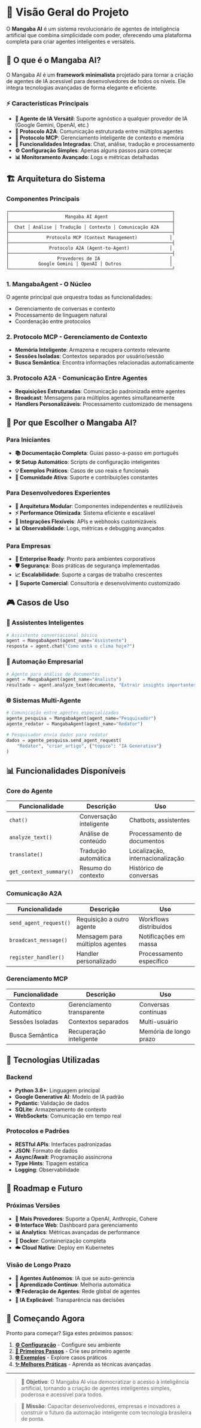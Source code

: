 # 📖 Visão Geral do Projeto

O **Mangaba AI** é um sistema revolucionário de agentes de inteligência artificial que combina simplicidade com poder, oferecendo uma plataforma completa para criar agentes inteligentes e versáteis.

## 🎯 O que é o Mangaba AI?

O Mangaba AI é um **framework minimalista** projetado para tornar a criação de agentes de IA acessível para desenvolvedores de todos os níveis. Ele integra tecnologias avançadas de forma elegante e eficiente.

### ⚡ Características Principais

- **🤖 Agente de IA Versátil**: Suporte agnóstico a qualquer provedor de IA (Google Gemini, OpenAI, etc.)
- **🔗 Protocolo A2A**: Comunicação estruturada entre múltiplos agentes
- **🧠 Protocolo MCP**: Gerenciamento inteligente de contexto e memória
- **📝 Funcionalidades Integradas**: Chat, análise, tradução e processamento
- **⚙️ Configuração Simples**: Apenas alguns passos para começar
- **📊 Monitoramento Avançado**: Logs e métricas detalhadas

## 🏗️ Arquitetura do Sistema

### Componentes Principais

```
┌─────────────────────────────────────────────────────────────┐
│                     Mangaba AI Agent                        │
├─────────────────────────────────────────────────────────────┤
│  Chat │ Análise │ Tradução │ Contexto │ Comunicação A2A     │
├─────────────────────────────────────────────────────────────┤
│              Protocolo MCP (Context Management)            │
├─────────────────────────────────────────────────────────────┤
│               Protocolo A2A (Agent-to-Agent)               │
├─────────────────────────────────────────────────────────────┤
│                  Provedores de IA                          │
│           Google Gemini │ OpenAI │ Outros                  │
└─────────────────────────────────────────────────────────────┘
```

### 1. **MangabaAgent** - O Núcleo
O agente principal que orquestra todas as funcionalidades:
- Gerenciamento de conversas e contexto
- Processamento de linguagem natural
- Coordenação entre protocolos

### 2. **Protocolo MCP** - Gerenciamento de Contexto
- **Memória Inteligente**: Armazena e recupera contexto relevante
- **Sessões Isoladas**: Contextos separados por usuário/sessão
- **Busca Semântica**: Encontra informações relacionadas automaticamente

### 3. **Protocolo A2A** - Comunicação Entre Agentes
- **Requisições Estruturadas**: Comunicação padronizada entre agentes
- **Broadcast**: Mensagens para múltiplos agentes simultaneamente
- **Handlers Personalizáveis**: Processamento customizado de mensagens

## 🚀 Por que Escolher o Mangaba AI?

### Para Iniciantes
- **📚 Documentação Completa**: Guias passo-a-passo em português
- **🛠️ Setup Automático**: Scripts de configuração inteligentes
- **💡 Exemplos Práticos**: Casos de uso reais e funcionais
- **🤝 Comunidade Ativa**: Suporte e contribuições constantes

### Para Desenvolvedores Experientes
- **🔧 Arquitetura Modular**: Componentes independentes e reutilizáveis
- **⚡ Performance Otimizada**: Sistema eficiente e escalável
- **🔌 Integrações Flexíveis**: APIs e webhooks customizáveis
- **📊 Observabilidade**: Logs, métricas e debugging avançados

### Para Empresas
- **🏢 Enterprise Ready**: Pronto para ambientes corporativos
- **🛡️ Segurança**: Boas práticas de segurança implementadas
- **📈 Escalabilidade**: Suporte a cargas de trabalho crescentes
- **💼 Suporte Comercial**: Consultoria e desenvolvimento customizado

## 🎮 Casos de Uso

### 🤖 Assistentes Inteligentes
```python
# Assistente conversacional básico
agent = MangabaAgent(agent_name="Assistente")
resposta = agent.chat("Como está o clima hoje?")
```

### 🏢 Automação Empresarial
```python
# Agente para análise de documentos
agent = MangabaAgent(agent_name="Analista")
resultado = agent.analyze_text(documento, "Extrair insights importantes")
```

### 🌐 Sistemas Multi-Agente
```python
# Comunicação entre agentes especializados
agente_pesquisa = MangabaAgent(agent_name="Pesquisador")
agente_redator = MangabaAgent(agent_name="Redator")

# Pesquisador envia dados para redator
dados = agente_pesquisa.send_agent_request(
    "Redator", "criar_artigo", {"topico": "IA Generativa"}
)
```

## 📊 Funcionalidades Disponíveis

### Core do Agente
| Funcionalidade | Descrição | Uso |
|---|---|---|
| `chat()` | Conversação inteligente | Chatbots, assistentes |
| `analyze_text()` | Análise de conteúdo | Processamento de documentos |
| `translate()` | Tradução automática | Localização, internacionalização |
| `get_context_summary()` | Resumo do contexto | Histórico de conversas |

### Comunicação A2A
| Funcionalidade | Descrição | Uso |
|---|---|---|
| `send_agent_request()` | Requisição a outro agente | Workflows distribuídos |
| `broadcast_message()` | Mensagem para múltiplos agentes | Notificações em massa |
| `register_handler()` | Handler personalizado | Processamento específico |

### Gerenciamento MCP
| Funcionalidade | Descrição | Uso |
|---|---|---|
| Contexto Automático | Gerenciamento transparente | Conversas contínuas |
| Sessões Isoladas | Contextos separados | Multi-usuário |
| Busca Semântica | Recuperação inteligente | Memória de longo prazo |

## 🔧 Tecnologias Utilizadas

### Backend
- **Python 3.8+**: Linguagem principal
- **Google Generative AI**: Modelo de IA padrão
- **Pydantic**: Validação de dados
- **SQLite**: Armazenamento de contexto
- **WebSockets**: Comunicação em tempo real

### Protocolos e Padrões
- **RESTful APIs**: Interfaces padronizadas
- **JSON**: Formato de dados
- **Async/Await**: Programação assíncrona
- **Type Hints**: Tipagem estática
- **Logging**: Observabilidade

## 🎯 Roadmap e Futuro

### Próximas Versões
- **🔌 Mais Provedores**: Suporte a OpenAI, Anthropic, Cohere
- **🌐 Interface Web**: Dashboard para gerenciamento
- **📊 Analytics**: Métricas avançadas de performance
- **🐳 Docker**: Containerização completa
- **☁️ Cloud Native**: Deploy em Kubernetes

### Visão de Longo Prazo
- **🤖 Agentes Autônomos**: IA que se auto-gerencia
- **🧠 Aprendizado Contínuo**: Melhoria automática
- **🌍 Federação de Agentes**: Rede global de agentes
- **🔮 IA Explicável**: Transparência nas decisões

## 🚀 Começando Agora

Pronto para começar? Siga estes próximos passos:

1. **[⚙️ Configuração](instalacao-configuracao.md)** - Configure seu ambiente
2. **[🎯 Primeiros Passos](primeiros-passos.md)** - Crie seu primeiro agente
3. **[🌐 Exemplos](exemplos-protocolos.md)** - Explore casos práticos
4. **[✨ Melhores Práticas](melhores-praticas.md)** - Aprenda as técnicas avançadas

---

> 🎯 **Objetivo**: O Mangaba AI visa democratizar o acesso à inteligência artificial, tornando a criação de agentes inteligentes simples, poderosa e acessível para todos.

> 🌟 **Missão**: Capacitar desenvolvedores, empresas e inovadores a construir o futuro da automação inteligente com tecnologia brasileira de ponta.